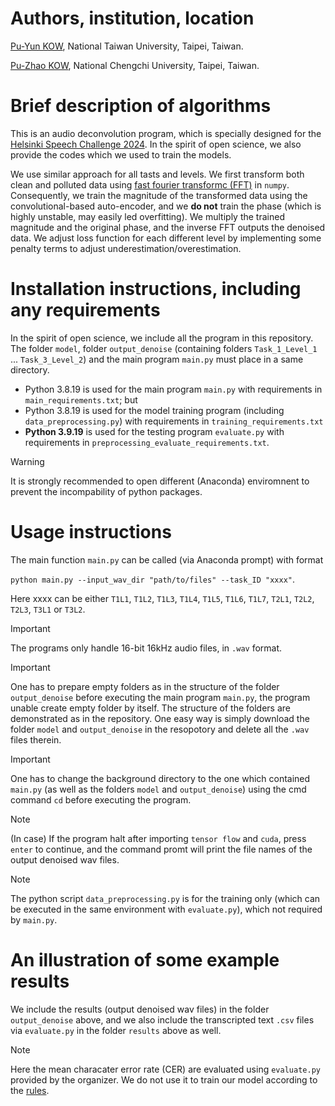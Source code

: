 # Authors, institution, location 

[Pu-Yun KOW](https://puyun321.github.io/), National Taiwan University, Taipei, Taiwan. 

[Pu-Zhao KOW](https://puzhaokow1993.github.io/homepage/index.html), National Chengchi University, Taipei, Taiwan. 

# Brief description of algorithms 

This is an audio deconvolution program, which is specially designed for the [Helsinki Speech Challenge 2024](https://blogs.helsinki.fi/helsinki-speech-challenge/). In the spirit of open science, we also provide the codes which we used to train the models. 

We use similar approach for all tasts and levels. We first transform both clean and polluted data using [fast fourier transformc (FFT)](https://numpy.org/doc/stable/reference/routines.fft.html) in `numpy`. Consequently, we train the magnitude of the transformed data using the convolutional-based auto-encoder, and we **do not** train the phase (which is highly unstable, may easily led overfitting). We multiply the trained magnitude and the original phase, and the inverse FFT outputs the denoised data. We adjust loss function for each different level by implementing some penalty terms to adjust underestimation/overestimation. 

# Installation instructions, including any requirements 

In the spirit of open science, we include all the program in this repository. The folder `model`, folder `output_denoise` (containing folders `Task_1_Level_1` ... `Task_3_Level_2`) and the main program `main.py` must place in a same directory.  

- Python 3.8.19 is used for the main program `main.py` with requirements in `main_requirements.txt`; but 
- Python 3.8.19 is used for the model training program (including `data_preprocessing.py`) with requirements in `training_requirements.txt`
- **Python 3.9.19** is used for the testing program `evaluate.py` with requirements in `preprocessing_evaluate_requirements.txt`. 

> [!WARNING]
> It is strongly recommended to open different (Anaconda) enviromnent to prevent the incompability of python packages. 

# Usage instructions 

The main function `main.py` can be called (via Anaconda prompt) with format 

`python main.py --input_wav_dir "path/to/files" --task_ID "xxxx"`. 

Here xxxx can be either `T1L1`, `T1L2`, `T1L3`, `T1L4`, `T1L5`, `T1L6`, `T1L7`, `T2L1`, `T2L2`, `T2L3`, `T3L1` or `T3L2`. 

> [!IMPORTANT] 
> The programs only handle 16-bit 16kHz audio files, in `.wav` format.

> [!IMPORTANT]
> One has to prepare empty folders as in the structure of the folder `output_denoise` before executing the main program `main.py`, the program unable create empty folder by itself. The structure of the folders are demonstrated as in the repository. One easy way is simply download the folder `model` and `output_denoise` in the resopotory and delete all the `.wav` files therein. 

> [!IMPORTANT]
> One has to change the background directory to the one which contained `main.py` (as well as the folders `model` and `output_denoise`) using the cmd command `cd` before executing the program. 

> [!NOTE] 
> (In case) If the program halt after importing `tensor flow` and `cuda`, press `enter` to continue, and the command promt will print the file names of the output denoised wav files.

> [!NOTE]
> The python script `data_preprocessing.py` is for the training only (which can be executed in the same environment with `evaluate.py`), which not required by `main.py`. 

# An illustration of some example results 

We include the results (output denoised wav files) in the folder `output_denoise` above, and we also include the transcripted text `.csv` files via `evaluate.py` in the folder `results` above as well. 

> [!NOTE]
> Here the mean characater error rate (CER) are evaluated using `evaluate.py` provided by the organizer. We do not use it to train our model according to the [rules](https://blogs.helsinki.fi/helsinki-speech-challenge/rules/). 


[comment]: <> (https://docs.github.com/en/get-started/writing-on-github/getting-started-with-writing-and-formatting-on-github/basic-writing-and-formatting-syntax)
